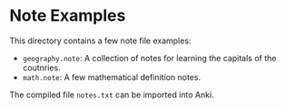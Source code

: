 # Note Examples

This directory contains a few note file examples:

- `geography.note`: A collection of notes for learning the capitals of the coutnries.
- `math.note`: A few mathematical definition notes.

The compiled file `notes.txt` can be imported into Anki.

